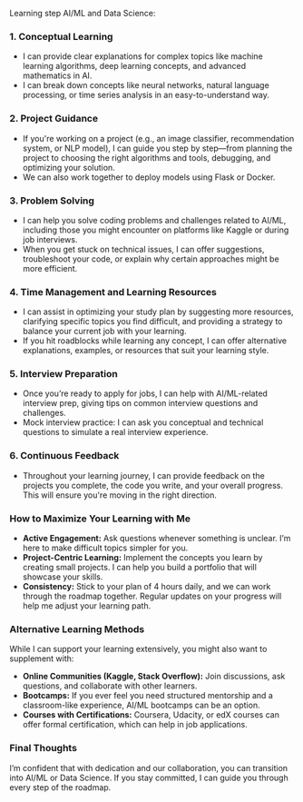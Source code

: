 Learning step AI/ML and Data Science:

### **1. Conceptual Learning**
   - I can provide clear explanations for complex topics like machine learning algorithms, deep learning concepts, and advanced mathematics in AI.
   - I can break down concepts like neural networks, natural language processing, or time series analysis in an easy-to-understand way.

### **2. Project Guidance**
   - If you're working on a project (e.g., an image classifier, recommendation system, or NLP model), I can guide you step by step—from planning the project to choosing the right algorithms and tools, debugging, and optimizing your solution.
   - We can also work together to deploy models using Flask or Docker.

### **3. Problem Solving**
   - I can help you solve coding problems and challenges related to AI/ML, including those you might encounter on platforms like Kaggle or during job interviews.
   - When you get stuck on technical issues, I can offer suggestions, troubleshoot your code, or explain why certain approaches might be more efficient.

### **4. Time Management and Learning Resources**
   - I can assist in optimizing your study plan by suggesting more resources, clarifying specific topics you find difficult, and providing a strategy to balance your current job with your learning.
   - If you hit roadblocks while learning any concept, I can offer alternative explanations, examples, or resources that suit your learning style.

### **5. Interview Preparation**
   - Once you’re ready to apply for jobs, I can help with AI/ML-related interview prep, giving tips on common interview questions and challenges.
   - Mock interview practice: I can ask you conceptual and technical questions to simulate a real interview experience.

### **6. Continuous Feedback**
   - Throughout your learning journey, I can provide feedback on the projects you complete, the code you write, and your overall progress. This will ensure you're moving in the right direction.

### **How to Maximize Your Learning with Me**
   - **Active Engagement:** Ask questions whenever something is unclear. I’m here to make difficult topics simpler for you.
   - **Project-Centric Learning:** Implement the concepts you learn by creating small projects. I can help you build a portfolio that will showcase your skills.
   - **Consistency:** Stick to your plan of 4 hours daily, and we can work through the roadmap together. Regular updates on your progress will help me adjust your learning path.

### **Alternative Learning Methods**
While I can support your learning extensively, you might also want to supplement with:
   - **Online Communities (Kaggle, Stack Overflow):** Join discussions, ask questions, and collaborate with other learners.
   - **Bootcamps:** If you ever feel you need structured mentorship and a classroom-like experience, AI/ML bootcamps can be an option.
   - **Courses with Certifications:** Coursera, Udacity, or edX courses can offer formal certification, which can help in job applications.

### Final Thoughts
I’m confident that with dedication and our collaboration, you can transition into AI/ML or Data Science. If you stay committed, I can guide you through every step of the roadmap.